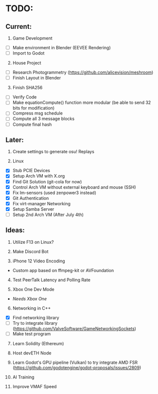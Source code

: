 # TODO:
## Current:

1. Game Development
- [ ] Make environment in Blender (EEVEE Rendering)
- [ ] Import to Godot

2. House Project
- [ ] Research Photogrammetry (https://github.com/alicevision/meshroom)
- [ ] Finish Layout in Blender

3. Finish SHA256
- [ ] Verify Code
- [ ] Make equationCompute() function more modular (be able to send 32 bits for modification)
- [ ] Compress msg schedule
- [ ] Compute all 3 message blocks
- [ ] Compute final hash

## Later:

1. Create settings to generate osu! Replays

2. Linux
- [x] Stub PCIE Devices
- [x] Setup Arch VM with X.org
- [x] Find Git Solution (git-cola for now)
- [x] Control Arch VM without external keyboard and mouse (SSH)
- [x] Fix lm-sensors (used zenpower3 instead)
- [x] Git Authentication
- [x] Fix virt-manager Networking
- [x] Setup Samba Server
- [ ] Setup 2nd Arch VM (After July 4th)

## Ideas:
1. Utilize F13 on Linux?

2. Make Discord Bot

3. iPhone 12 Video Encoding
* Custom app based on ffmpeg-kit or AVFoundation

4. Test PeerTalk Latency and Polling Rate

5. Xbox One Dev Mode
* _Needs Xbox One_

6. Networking in C++
- [x] Find networking library
- [ ] Try to integrate library (https://github.com/ValveSoftware/GameNetworkingSockets)
- [ ] Make test program

7. Learn Solidity (Ethereum)

8. Host devETH Node 

9. Learn Godot's GPU pipeline (Vulkan) to try integrate AMD FSR (https://github.com/godotengine/godot-proposals/issues/2809)

10. AI Training

11. Improve VMAF Speed 

